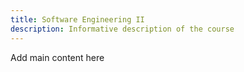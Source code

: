 ```yaml
---
title: Software Engineering II
description: Informative description of the course
---
```


Add main content here
